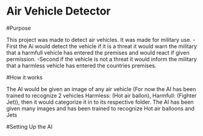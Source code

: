 # Air Vehicle Detector

#Purpose

This project was made to detect air vehicles. It was made for military use.
-First the Ai would detect the vehicle if it is a threat it would warn the military that a harmfull vehicle has entered the premises and would react if given permission. 
-Second if the vehicle is not a threat it would inform the military that a harmless vehicle has entered the countries premises.

#How it works

The AI would be given an image of any air vehicle (For now the AI has been trained to recognize 2 vehicles Harmless: (Hot air ballon), Harmfull: (Fighter Jet)), then it would categorize it in to its respective folder.
The AI has been given many images and has been trained to recognize Hot air balloons and Jets

#Setting Up the AI



